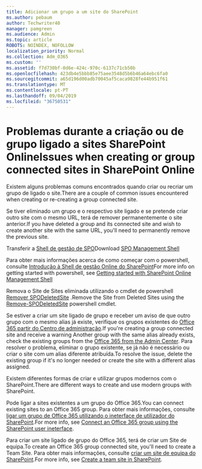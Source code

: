 ```yaml
---
title: Adicionar um grupo a um site do SharePoint
ms.author: pebaum
author: Techwriter40
manager: pamgreen
ms.audience: Admin
ms.topic: article
ROBOTS: NOINDEX, NOFOLLOW
localization_priority: Normal
ms.collection: Adm_O365
ms.custom: ''
ms.assetid: f7d730bf-0d6e-424c-970c-6137c71cb50b
ms.openlocfilehash: 423db4e5bbb85e75aee3548d5b6b46a64ebc6fa0
ms.sourcegitcommit: a65d196d00adb70045af5caca9828fe44b951f61
ms.translationtype: MT
ms.contentlocale: pt-PT
ms.lasthandoff: 09/04/2019
ms.locfileid: "36750531"
---
```

# <a name="issues-when-creating-or-group-connected-sites-in-sharepoint-online"></a><span data-ttu-id="7e4f2-102">Problemas durante a criação ou de grupo ligado a sites SharePoint Online</span><span class="sxs-lookup"><span data-stu-id="7e4f2-102">Issues when creating or group connected sites in SharePoint Online</span></span>

<span data-ttu-id="7e4f2-103">Existem alguns problemas comuns encontrados quando criar ou recriar um grupo de ligado o site.</span><span class="sxs-lookup"><span data-stu-id="7e4f2-103">There are a couple of common issues encountered when creating or re-creating a group connected site.</span></span>

 <span data-ttu-id="7e4f2-104">Se tiver eliminado um grupo e o respectivo site ligado e se pretende criar outro site com o mesmo URL, terá de remover permanentemente o site anterior.</span><span class="sxs-lookup"><span data-stu-id="7e4f2-104">If you have deleted a group and its connected site and wish to create another site with the same URL, you'll need to permanently remove the previous site.</span></span>

<span data-ttu-id="7e4f2-105">Transferir a [Shell de gestão de SPO](https://support.office.com/article/introduction-to-the-sharepoint-online-management-shell-c16941c3-19b4-4710-8056-34c034493429)</span><span class="sxs-lookup"><span data-stu-id="7e4f2-105">Download [SPO Management Shell](https://support.office.com/article/introduction-to-the-sharepoint-online-management-shell-c16941c3-19b4-4710-8056-34c034493429)</span></span>

 <span data-ttu-id="7e4f2-106">Para obter mais informações acerca de como começar com o powershell, consulte [Introdução à Shell de gestão Online do SharePoint](https://docs.microsoft.com/powershell/module/sharepoint-online/remove-sposite?view=sharepoint-ps)</span><span class="sxs-lookup"><span data-stu-id="7e4f2-106">For more info on getting started with powershell, see [Getting started with SharePoint Online Management Shell](https://docs.microsoft.com/powershell/module/sharepoint-online/remove-sposite?view=sharepoint-ps)</span></span>

<span data-ttu-id="7e4f2-107">Remova o Site de Sites eliminada utilizando o cmdlet de powershell [Remover SPODeletedSite](https://docs.microsoft.com/powershell/module/sharepoint-online/remove-sposite?view=sharepoint-ps) .</span><span class="sxs-lookup"><span data-stu-id="7e4f2-107">Remove the Site from Deleted Sites using the [Remove-SPODeletedSite](https://docs.microsoft.com/powershell/module/sharepoint-online/remove-sposite?view=sharepoint-ps) powershell cmdlet.</span></span>

<span data-ttu-id="7e4f2-108">Se estiver a criar um site ligado de grupo e receber um aviso de que outro grupo com o mesmo alias já existe, verifique os grupos existentes do [Office 365 partir do Centro de administração](https://admin.microsoft.com/Adminportal/Home?source=applauncher#/groups).</span><span class="sxs-lookup"><span data-stu-id="7e4f2-108">If you're creating a group connected site and receive a warning Another group with the same alias already exists, check the existing groups from the [Office 365 from the Admin Center](https://admin.microsoft.com/Adminportal/Home?source=applauncher#/groups).</span></span> <span data-ttu-id="7e4f2-109">Para resolver o problema, eliminar o grupo existente, se já não é necessário ou criar o site com um alias diferente atribuída.</span><span class="sxs-lookup"><span data-stu-id="7e4f2-109">To resolve the issue, delete the existing group if it's no longer needed or create the site with a different alias assigned.</span></span>

<span data-ttu-id="7e4f2-110">Existem diferentes formas de criar e utilizar grupos modernos com o SharePoint.</span><span class="sxs-lookup"><span data-stu-id="7e4f2-110">There are different ways to create and use modern groups with SharePoint.</span></span>

<span data-ttu-id="7e4f2-111">Pode ligar a sites existentes a um grupo do Office 365.</span><span class="sxs-lookup"><span data-stu-id="7e4f2-111">You can connect existing sites to an Office 365 group.</span></span> <span data-ttu-id="7e4f2-112">Para obter mais informações, consulte [ligar um grupo de Office 365 utilizando o ineterface de utilizador do SharePoint](https://docs.microsoft.com/sharepoint/dev/transform/modernize-connect-to-office365-group#connect-an-office-365-group-using-the-sharepoint-user-interface).</span><span class="sxs-lookup"><span data-stu-id="7e4f2-112">For more info, see [Connect an Office 365 group using the SharePoint user ineterface](https://docs.microsoft.com/sharepoint/dev/transform/modernize-connect-to-office365-group#connect-an-office-365-group-using-the-sharepoint-user-interface).</span></span>

<span data-ttu-id="7e4f2-113">Para criar um site ligado de grupo do Office 365, terá de criar um Site de equipa.</span><span class="sxs-lookup"><span data-stu-id="7e4f2-113">To create an Office 365 group connected site, you'll need to create a Team Site.</span></span> <span data-ttu-id="7e4f2-114">Para obter mais informações, consulte [criar um site de equipa do SharePoint](https://support.office.com/article/create-a-team-site-in-sharepoint-ef10c1e7-15f3-42a3-98aa-b5972711777d).</span><span class="sxs-lookup"><span data-stu-id="7e4f2-114">For more info, see [Create a team site in SharePoint](https://support.office.com/article/create-a-team-site-in-sharepoint-ef10c1e7-15f3-42a3-98aa-b5972711777d).</span></span>

